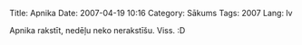 Title: Apnika
Date: 2007-04-19 10:16
Category: Sākums
Tags: 2007
Lang: lv

Apnika rakstīt, nedēļu neko nerakstīšu. Viss. :D
